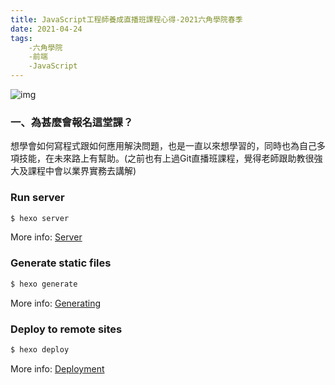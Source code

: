 ```yaml
---
title: JavaScript工程師養成直播班課程心得-2021六角學院春季
date: 2021-04-24
tags:
    -六角學院
    -前端
    -JavaScript
---
```

![img](https://i.imgur.com/nnZWsGz.png)

### 一、為甚麼會報名這堂課？

想學會如何寫程式跟如何應用解決問題，也是一直以來想學習的，同時也為自己多項技能，在未來路上有幫助。(之前也有上過Git直播班課程，覺得老師跟助教很強大及課程中會以業界實務去講解)

### Run server

``` bash
$ hexo server
```

More info: [Server](https://hexo.io/docs/server.html)

### Generate static files

``` bash
$ hexo generate
```

More info: [Generating](https://hexo.io/docs/generating.html)

### Deploy to remote sites

``` bash
$ hexo deploy
```

More info: [Deployment](https://hexo.io/docs/one-command-deployment.html)

<!--more-->